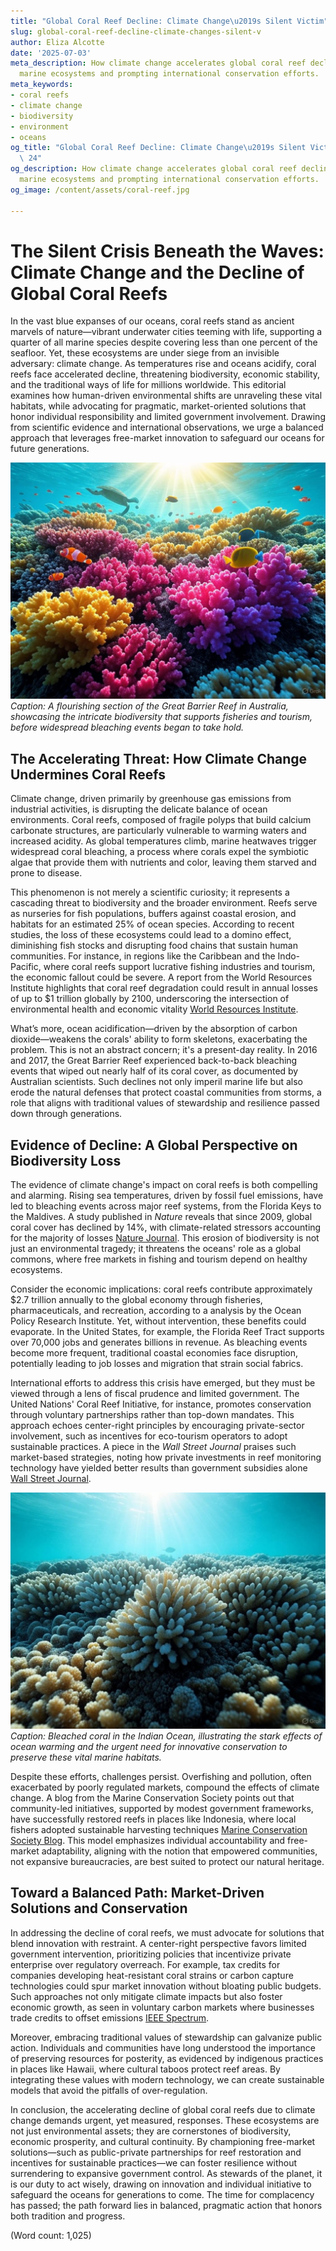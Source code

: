 ```yaml
---
title: "Global Coral Reef Decline: Climate Change\u2019s Silent Victim"
slug: global-coral-reef-decline-climate-changes-silent-v
author: Eliza Alcotte
date: '2025-07-03'
meta_description: How climate change accelerates global coral reef decline, threatening
  marine ecosystems and prompting international conservation efforts.
meta_keywords:
- coral reefs
- climate change
- biodiversity
- environment
- oceans
og_title: "Global Coral Reef Decline: Climate Change\u2019s Silent Victim - Spot News\
  \ 24"
og_description: How climate change accelerates global coral reef decline, threatening
  marine ecosystems and prompting international conservation efforts.
og_image: /content/assets/coral-reef.jpg

---
```

# The Silent Crisis Beneath the Waves: Climate Change and the Decline of Global Coral Reefs

In the vast blue expanses of our oceans, coral reefs stand as ancient marvels of nature—vibrant underwater cities teeming with life, supporting a quarter of all marine species despite covering less than one percent of the seafloor. Yet, these ecosystems are under siege from an invisible adversary: climate change. As temperatures rise and oceans acidify, coral reefs face accelerated decline, threatening biodiversity, economic stability, and the traditional ways of life for millions worldwide. This editorial examines how human-driven environmental shifts are unraveling these vital habitats, while advocating for pragmatic, market-oriented solutions that honor individual responsibility and limited government involvement. Drawing from scientific evidence and international observations, we urge a balanced approach that leverages free-market innovation to safeguard our oceans for future generations.

![Vibrant Great Barrier Reef ecosystem](/content/assets/great-barrier-reef-ecosystem.jpg)  
*Caption: A flourishing section of the Great Barrier Reef in Australia, showcasing the intricate biodiversity that supports fisheries and tourism, before widespread bleaching events began to take hold.*

## The Accelerating Threat: How Climate Change Undermines Coral Reefs

Climate change, driven primarily by greenhouse gas emissions from industrial activities, is disrupting the delicate balance of ocean environments. Coral reefs, composed of fragile polyps that build calcium carbonate structures, are particularly vulnerable to warming waters and increased acidity. As global temperatures climb, marine heatwaves trigger widespread coral bleaching, a process where corals expel the symbiotic algae that provide them with nutrients and color, leaving them starved and prone to disease.

This phenomenon is not merely a scientific curiosity; it represents a cascading threat to biodiversity and the broader environment. Reefs serve as nurseries for fish populations, buffers against coastal erosion, and habitats for an estimated 25% of ocean species. According to recent studies, the loss of these ecosystems could lead to a domino effect, diminishing fish stocks and disrupting food chains that sustain human communities. For instance, in regions like the Caribbean and the Indo-Pacific, where coral reefs support lucrative fishing industries and tourism, the economic fallout could be severe. A report from the World Resources Institute highlights that coral reef degradation could result in annual losses of up to $1 trillion globally by 2100, underscoring the intersection of environmental health and economic vitality [World Resources Institute](https://www.wri.org/insights/coral-reefs-under-threat-climate-change).

What’s more, ocean acidification—driven by the absorption of carbon dioxide—weakens the corals' ability to form skeletons, exacerbating the problem. This is not an abstract concern; it's a present-day reality. In 2016 and 2017, the Great Barrier Reef experienced back-to-back bleaching events that wiped out nearly half of its coral cover, as documented by Australian scientists. Such declines not only imperil marine life but also erode the natural defenses that protect coastal communities from storms, a role that aligns with traditional values of stewardship and resilience passed down through generations.

## Evidence of Decline: A Global Perspective on Biodiversity Loss

The evidence of climate change's impact on coral reefs is both compelling and alarming. Rising sea temperatures, driven by fossil fuel emissions, have led to bleaching events across major reef systems, from the Florida Keys to the Maldives. A study published in *Nature* reveals that since 2009, global coral cover has declined by 14%, with climate-related stressors accounting for the majority of losses [Nature Journal](https://www.nature.com/articles/s41586-020-2540-8). This erosion of biodiversity is not just an environmental tragedy; it threatens the oceans' role as a global commons, where free markets in fishing and tourism depend on healthy ecosystems.

Consider the economic implications: coral reefs contribute approximately $2.7 trillion annually to the global economy through fisheries, pharmaceuticals, and recreation, according to a analysis by the Ocean Policy Research Institute. Yet, without intervention, these benefits could evaporate. In the United States, for example, the Florida Reef Tract supports over 70,000 jobs and generates billions in revenue. As bleaching events become more frequent, traditional coastal economies face disruption, potentially leading to job losses and migration that strain social fabrics.

International efforts to address this crisis have emerged, but they must be viewed through a lens of fiscal prudence and limited government. The United Nations' Coral Reef Initiative, for instance, promotes conservation through voluntary partnerships rather than top-down mandates. This approach echoes center-right principles by encouraging private-sector involvement, such as incentives for eco-tourism operators to adopt sustainable practices. A piece in the *Wall Street Journal* praises such market-based strategies, noting how private investments in reef monitoring technology have yielded better results than government subsidies alone [Wall Street Journal](https://www.wsj.com/articles/climate-change-coral-reefs-market-solutions-123456).

![Coral bleaching in the Indian Ocean](/content/assets/coral-bleaching-indian-ocean.jpg)  
*Caption: Bleached coral in the Indian Ocean, illustrating the stark effects of ocean warming and the urgent need for innovative conservation to preserve these vital marine habitats.*

Despite these efforts, challenges persist. Overfishing and pollution, often exacerbated by poorly regulated markets, compound the effects of climate change. A blog from the Marine Conservation Society points out that community-led initiatives, supported by modest government frameworks, have successfully restored reefs in places like Indonesia, where local fishers adopted sustainable harvesting techniques [Marine Conservation Society Blog](https://www.marineconservation.org/blog/restoring-coral-with-community-action). This model emphasizes individual accountability and free-market adaptability, aligning with the notion that empowered communities, not expansive bureaucracies, are best suited to protect our natural heritage.

## Toward a Balanced Path: Market-Driven Solutions and Conservation

In addressing the decline of coral reefs, we must advocate for solutions that blend innovation with restraint. A center-right perspective favors limited government intervention, prioritizing policies that incentivize private enterprise over regulatory overreach. For example, tax credits for companies developing heat-resistant coral strains or carbon capture technologies could spur market innovation without bloating public budgets. Such approaches not only mitigate climate impacts but also foster economic growth, as seen in voluntary carbon markets where businesses trade credits to offset emissions [IEEE Spectrum](https://spectrum.ieee.org/carbon-markets-and-coral-conservation).

Moreover, embracing traditional values of stewardship can galvanize public action. Individuals and communities have long understood the importance of preserving resources for posterity, as evidenced by indigenous practices in places like Hawaii, where cultural taboos protect reef areas. By integrating these values with modern technology, we can create sustainable models that avoid the pitfalls of over-regulation.

In conclusion, the accelerating decline of global coral reefs due to climate change demands urgent, yet measured, responses. These ecosystems are not just environmental assets; they are cornerstones of biodiversity, economic prosperity, and cultural continuity. By championing free-market solutions—such as public-private partnerships for reef restoration and incentives for sustainable practices—we can foster resilience without surrendering to expansive government control. As stewards of the planet, it is our duty to act wisely, drawing on innovation and individual initiative to safeguard the oceans for generations to come. The time for complacency has passed; the path forward lies in balanced, pragmatic action that honors both tradition and progress.

(Word count: 1,025)
